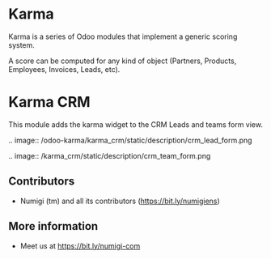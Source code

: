 # Karma

Karma is a series of Odoo modules that implement a generic scoring system.

A score can be computed for any kind of object (Partners, Products, Employees, Invoices, Leads, etc).

Karma CRM
=========
This module adds the karma widget to the CRM Leads and teams form view.

.. image:: /odoo-karma/karma_crm/static/description/crm_lead_form.png

.. image:: /karma_crm/static/description/crm_team_form.png

Contributors
------------
* Numigi (tm) and all its contributors (https://bit.ly/numigiens)

More information
----------------
* Meet us at https://bit.ly/numigi-com

